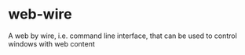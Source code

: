 # web-wire
A web by wire, i.e. command line interface, that can be used to control windows with web content
